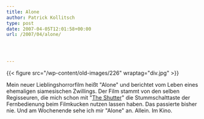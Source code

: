 ```yaml
---
title: Alone
author: Patrick Kollitsch
type: post
date: 2007-04-05T12:01:58+00:00
url: /2007/04/alone/




---
```

{{< figure src="/wp-content/old-images/226" wraptag="div.jpg" >}}

Mein neuer Lieblingshorrorfilm hei&szlig;t "Alone" und berichtet vom Leben eines ehemaligen siamesischen Zwillings. Der Film stammt von den selben Regisseuren, die mich schon mit "<a href="59">The Shutter</a>" die Stummschalttaste der Fernbedienung beim Filmkucken nutzen lassen haben. Das passierte bisher nie. Und am Wochenende sehe ich mir "Alone" an. Allein. Im Kino.